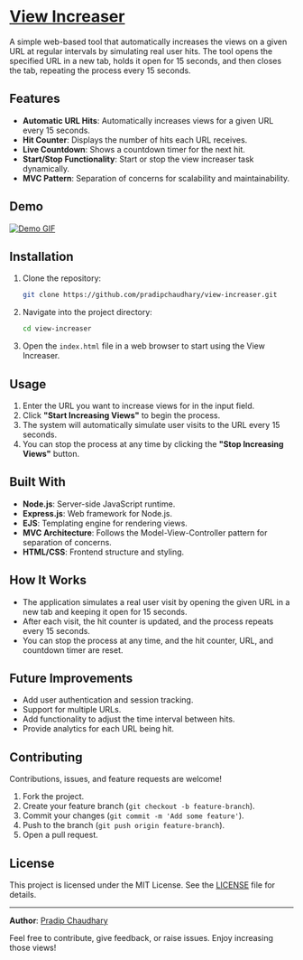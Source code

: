 # [View Increaser](https://view-increaser.onrender.com/)

A simple web-based tool that automatically increases the views on a given URL at regular intervals by simulating real user hits. The tool opens the specified URL in a new tab, holds it open for 15 seconds, and then closes the tab, repeating the process every 15 seconds.

## Features

-   **Automatic URL Hits**: Automatically increases views for a given URL every 15 seconds.
-   **Hit Counter**: Displays the number of hits each URL receives.
-   **Live Countdown**: Shows a countdown timer for the next hit.
-   **Start/Stop Functionality**: Start or stop the view increaser task dynamically.
-   **MVC Pattern**: Separation of concerns for scalability and maintainability.

## Demo

[![Demo GIF](demo.gif)](https://view-increaser.onrender.com/)

## Installation

1. Clone the repository:

    ```bash
    git clone https://github.com/pradipchaudhary/view-increaser.git
    ```

2. Navigate into the project directory:

    ```bash
    cd view-increaser
    ```

3. Open the `index.html` file in a web browser to start using the View Increaser.

## Usage

1. Enter the URL you want to increase views for in the input field.
2. Click **"Start Increasing Views"** to begin the process.
3. The system will automatically simulate user visits to the URL every 15 seconds.
4. You can stop the process at any time by clicking the **"Stop Increasing Views"** button.

## Built With

-   **Node.js**: Server-side JavaScript runtime.
-   **Express.js**: Web framework for Node.js.
-   **EJS**: Templating engine for rendering views.
-   **MVC Architecture**: Follows the Model-View-Controller pattern for separation of concerns.
-   **HTML/CSS**: Frontend structure and styling.

## How It Works

-   The application simulates a real user visit by opening the given URL in a new tab and keeping it open for 15 seconds.
-   After each visit, the hit counter is updated, and the process repeats every 15 seconds.
-   You can stop the process at any time, and the hit counter, URL, and countdown timer are reset.

## Future Improvements

-   Add user authentication and session tracking.
-   Support for multiple URLs.
-   Add functionality to adjust the time interval between hits.
-   Provide analytics for each URL being hit.

## Contributing

Contributions, issues, and feature requests are welcome!

1. Fork the project.
2. Create your feature branch (`git checkout -b feature-branch`).
3. Commit your changes (`git commit -m 'Add some feature'`).
4. Push to the branch (`git push origin feature-branch`).
5. Open a pull request.

## License

This project is licensed under the MIT License. See the [LICENSE](LICENSE) file for details.

---

**Author**: [Pradip Chaudhary](https://github.com/pradipchaudhary)

Feel free to contribute, give feedback, or raise issues. Enjoy increasing those views!

